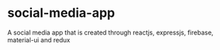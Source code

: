 # social-media-app
A social media app that is created through reactjs, expressjs, firebase, material-ui and redux
